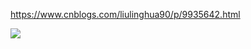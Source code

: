 https://www.cnblogs.com/liulinghua90/p/9935642.html



![](http://ww1.sinaimg.cn/large/006tNc79ly1g3cjk9o0fkj30fj04kgnh.jpg)

